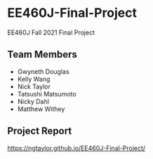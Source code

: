 # EE460J-Final-Project
EE460J Fall 2021 Final Project

## Team Members
* Gwyneth Douglas
* Kelly Wang
* Nick Taylor
* Tatsushi Matsumoto
* Nicky Dahl
* Matthew Withey

## Project Report
https://ngtaylor.github.io/EE460J-Final-Project/
